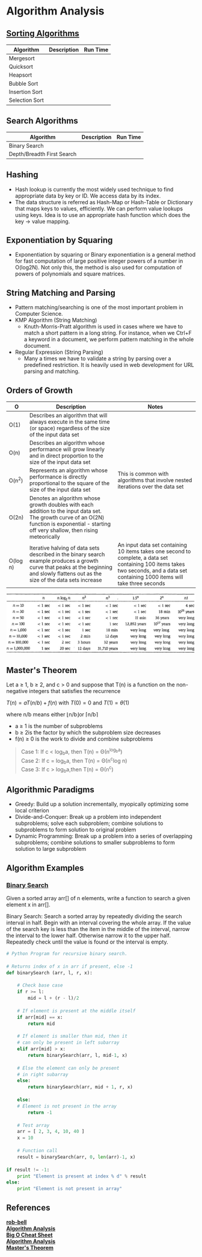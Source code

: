 # Algorithm Analysis

## [Sorting Algorithms](SortingAlgorithms.md)

| Algorithm      | Description | Run Time |
| -------------- | ----------- | -------- |
| Mergesort      |
| Quicksort      |             |
| Heapsort       |
| Bubble Sort    |
| Insertion Sort |
| Selection Sort |

## Search Algorithms

| Algorithm                  | Description | Run Time |
| -------------------------- | ----------- | -------- |
| Binary Search              |
| Depth/Breadth First Search |

## Hashing

* Hash lookup is currently the most widely used technique to find appropriate data by key or ID. We access data by its index.
* The data structure is referred as Hash-Map or Hash-Table or Dictionary that maps keys to values, efficiently. We can perform value lookups using keys. Idea is to use an appropriate hash function which does the key -> value mapping.

## Exponentiation by Squaring

* Exponentiation by squaring or Binary exponentiation is a general method for fast computation of large positive integer powers of a number in O(log2N). Not only this, the method is also used for computation of powers of polynomials and square matrices.

## String Matching and Parsing

* Pattern matching/searching is one of the most important problem in Computer Science.
* KMP Algorithm (String Matching)
  * Knuth-Morris-Pratt algorithm is used in cases where we have to match a short pattern in a long string. For instance, when we Ctrl+F a keyword in a document, we perform pattern matching in the whole document.
* Regular Expression (String Parsing)
  * Many a times we have to validate a string by parsing over a predefined restriction. It is heavily used in web development for URL parsing and matching.

## Orders of Growth

| O                | Description                                                                                                                                                                                    | Notes                                                                                                                                                                               |
| ---------------- | ---------------------------------------------------------------------------------------------------------------------------------------------------------------------------------------------- | ----------------------------------------------------------------------------------------------------------------------------------------------------------------------------------- |
| O(1)             | Describes an algorithm that will always execute in the same time (or space) regardless of the size of the input data set                                                                       |
| O(n)             | Describes an algorithm whose performance will grow linearly and in direct proportion to the size of the input data set                                                                         |
| O(n<sup>2</sup>) | Represents an algorithm whose performance is directly proportional to the square of the size of the input data set                                                                             | This is common with algorithms that involve nested iterations over the data set                                                                                                     |
| O(2n)            | Denotes an algorithm whose growth doubles with each addition to the input data set. The growth curve of an O(2N) function is exponential - starting off very shallow, then rising meteorically |
| O(log n)         | Iterative halving of data sets described in the binary search example produces a growth curve that peaks at the beginning and slowly flattens out as the size of the data sets increase        | An input data set containing 10 items takes one second to complete, a data set containing 100 items takes two seconds, and a data set containing 1000 items will take three seconds |

![Running Time](./assets/runningtime.jpg)

## Master's Theorem

Let a ≥ 1, b ≥ 2, and c > 0 and suppose that T(n) is a function on the non-negative integers that satisfies the recurrence

$T(n) = aT(n/b) + f(n)$ with $T(0) = 0$ and $T(1) = \theta(1)$

where n/b means either ⌊n/b⌋or ⌈n/b⌉

* a ≥ 1 is the number of subproblems
* b ≥ 2is the factor by which the subproblem size decreases
* f(n) ≥ 0 is the work to divide and combine subproblems  

>Case 1: If c < log<sub>b</sub>a, then T(n) = Θ(n<sup>log<sub>b</sub>a</sup>)  
>Case 2: If c = log<sub>b</sub>a, then T(n) = Θ(n<sup>c</sup>log n)  
>Case 3: If c > log<sub>b</sub>a,then T(n) = Θ(n<sup>c</sup>)

## Algorithmic Paradigms

* Greedy: Build up a solution incrementally, myopically optimizing some local criterion
* Divide-and-Conquer: Break up a problem into independent subproblems; solve each subproblem; combine solutions to subproblems to form solution to original problem
* Dynamic Programming: Break up a problem into a series of overlapping subproblems; combine solutions to smaller subproblems to form solution to large subproblem

## Algorithm Examples

### [Binary Search](https://www.geeksforgeeks.org/binary-search/)

Given a sorted array arr[] of n elements, write a function to search a given element x in arr[].

Binary Search: Search a sorted array by repeatedly dividing the search interval in half. Begin with an interval covering the whole array. If the value of the search key is less than the item in the middle of the interval, narrow the interval to the lower half. Otherwise narrow it to the upper half. Repeatedly check until the value is found or the interval is empty.

```Python
# Python Program for recursive binary search. 

# Returns index of x in arr if present, else -1 
def binarySearch (arr, l, r, x): 

    # Check base case 
    if r >= l: 
        mid = l + (r - l)/2

    # If element is present at the middle itself 
    if arr[mid] == x: 
        return mid 

    # If element is smaller than mid, then it  
    # can only be present in left subarray 
    elif arr[mid] > x: 
        return binarySearch(arr, l, mid-1, x) 

    # Else the element can only be present 
    # in right subarray 
    else: 
        return binarySearch(arr, mid + 1, r, x) 

    else: 
    # Element is not present in the array 
        return -1

    # Test array 
    arr = [ 2, 3, 4, 10, 40 ] 
    x = 10

    # Function call 
    result = binarySearch(arr, 0, len(arr)-1, x) 

if result != -1:
    print "Element is present at index % d" % result
else:
    print "Element is not present in array"
```

## References

**[rob-bell](https://rob-bell.net/2009/06/a-beginners-guide-to-big-o-notation/)**  
**[Algorithm Analysis](https://www.geeksforgeeks.org/fundamentals-of-algorithms/#AnalysisofAlgorithms)**  
**[Big O Cheat Sheet](http://bigocheatsheet.com/)**  
**[Algorithm Analysis](https://www.cs.princeton.edu/~wayne/kleinberg-tardos/pdf/02AlgorithmAnalysis.pdf)**  
**[Master's Theorem](https://www.cs.princeton.edu/~wayne/kleinberg-tardos/pdf/05DivideAndConquerII.pdf)**
